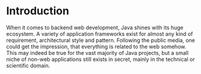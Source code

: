 # Introduction

When it comes to backend web development, Java shines with its huge ecosystem.
A variety of application frameworks exist for almost any kind of requirement, 
architectural style and pattern. Following the public media,
one could get the impression, that everything is related to the web
somehow. This may indeed be true for the vast majority of Java projects,
but a small niche of non-web applications still exists in secret, mainly in the
technical or scientific domain.

